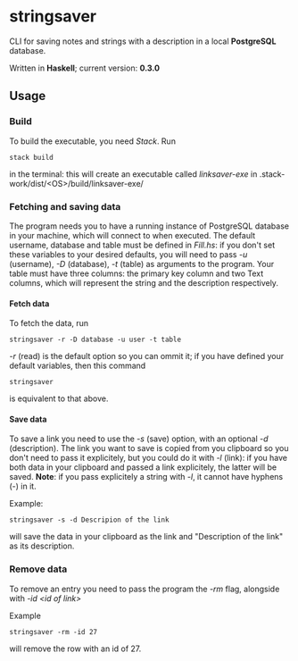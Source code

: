# stringsaver

CLI for saving notes and strings with a description in a local **PostgreSQL** database.

Written in **Haskell**; current version: **0.3.0**

## Usage
### Build

To build the executable, you need *Stack*. Run
```
stack build
```
in the terminal: this will create an executable called *linksaver-exe* in .stack-work/dist/\<OS\>/build/linksaver-exe/

### Fetching and saving data
The program needs you to have a running instance of PostgreSQL database in your machine, which will connect to when executed. The default username, database and table must be defined in *Fill.hs*: if you don't set these variables to your desired defaults, you will need to pass *-u* (username), *-D* (database), *-t* (table) as arguments to the program. 
Your table must have three columns: the primary key column and two Text columns, which will represent the string and the description respectively.  

#### Fetch data
To fetch the data, run
```
stringsaver -r -D database -u user -t table
```
*-r* (read) is the default option so you can ommit it; if you have defined your default variables, then this command
``` 
stringsaver 
```
is equivalent to that above.

#### Save data
To save a link you need to use the *-s* (save) option, with an optional *-d* (description). The link you want to save is copied from you clipboard so you don't need to pass it explicitely, but you could do it with *-l* (link): if you have both data in your clipboard and passed a link explicitely, the latter will be saved. **Note**: if you pass explicitely a string with *-l*, it cannot have hyphens (-) in it.

Example:
```
stringsaver -s -d Descripion of the link
```
will save the data in your clipboard as the link and "Description of the link" as its description.

### Remove data
To remove an entry you need to pass the program the *-rm* flag, alongside with *-id \<id of link\>*

Example
```
stringsaver -rm -id 27
```
will remove the row with an id of 27.
